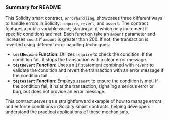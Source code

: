 ### Summary for README

This Solidity smart contract, `errorhandling`, showcases three different ways to handle errors in Solidity: `require`, `revert`, and `assert`. The contract features a public variable `count`, starting at `0`, which only increment if specific conditions are met. Each function take an `amount` parameter and increases `count` if `amount` is greater than 200. If not, the transaction is reverted using different error handling techniques:

- **`testRequire` Function**: Utilizes `require` to check the condition. If the condition fail, it stops the transaction with a clear error message.
- **`testRevert` Function**: Uses an `if` statement combined with `revert` to validate the condition and revert the transaction with an error message if the condition fail.
- **`testAssert` Function**: Employs `assert` to ensure the condition is met. If the condition fail, it halts the transaction, signaling a serious error or bug, but does not provide an error message.

This contract serves as a straightforward example of how to manage errors and enforce conditions in Solidity smart contracts, helping developers understand the practical applications of these mechanisms.